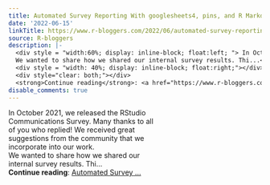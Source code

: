 ```yaml
---
title: Automated Survey Reporting With googlesheets4, pins, and R Markdown
date: '2022-06-15'
linkTitle: https://www.r-bloggers.com/2022/06/automated-survey-reporting-with-googlesheets4-pins-and-r-markdown/
source: R-bloggers
description: |-
  <div style = "width:60%; display: inline-block; float:left; "> In October 2021, we released the RStudio Communications Survey. Many thanks to all of you who replied! We received great suggestions from the community that we incorporate into our work.<br />
  We wanted to share how we shared our internal survey results. Thi...</div>
  <div style = "width: 40%; display: inline-block; float:right;"></div>
  <div style="clear: both;"></div>
  <strong>Continue reading</strong>: <a href="https://www.r-bloggers.com/2022/06/automated-survey-reporting-with-googlesheets4-pins-and-r-markdown/">Automated Survey ...
disable_comments: true
---
```

<div style = "width:60%; display: inline-block; float:left; "> In October 2021, we released the RStudio Communications Survey. Many thanks to all of you who replied! We received great suggestions from the community that we incorporate into our work.<br />
We wanted to share how we shared our internal survey results. Thi...</div>
<div style = "width: 40%; display: inline-block; float:right;"></div>
<div style="clear: both;"></div>
<strong>Continue reading</strong>: <a href="https://www.r-bloggers.com/2022/06/automated-survey-reporting-with-googlesheets4-pins-and-r-markdown/">Automated Survey ...